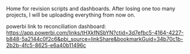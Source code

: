 Home for revision scripts and dashboards.
After losing one too many projects, I will be uploading everything from now on.

powerbi link to reconciliation dashboard: https://app.powerbi.com/links/tHXkfNSbYN?ctid=3d7efbc5-4164-4227-b848-5a2144c0f2c6&pbi_source=linkShare&bookmarkGuid=34b70c1b-2b2b-4fc5-8625-e6a40b11496c

